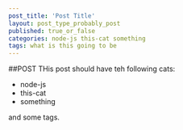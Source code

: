 ```yaml
---
post_title: 'Post Title'
layout: post_type_probably_post
published: true_or_false
categories: node-js this-cat something
tags: what is this going to be
---
```


##POST
THis post should have teh following cats: 
- node-js
- this-cat
- something

and some tags. 
